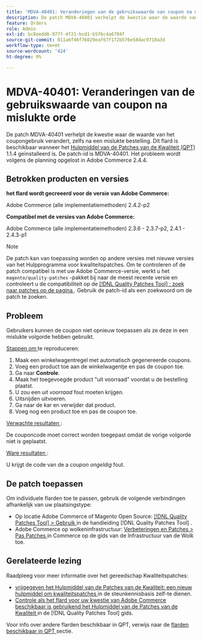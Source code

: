 ```yaml
---
title: 'MDVA-40401: Veranderingen van de gebruikswaarde van coupon na mislukte orde'
description: De patch MDVA-40401 verhelpt de kwestie waar de waarde van het coupongebruik verandert, zelfs na een mislukte bestelling. Deze patch is beschikbaar wanneer [Quality Patches Tool (QPT)] (https://experienceleague.adobe.com/en/docs/commerce-operations/tools/quality-patches-tool/quality-patches-tool-to-self-serve-quality-patches) 1.1.4 is geïnstalleerd. De patch-id is MDVA-40401. Het probleem wordt volgens de planning opgelost in Adobe Commerce 2.4.4.
feature: Orders
role: Admin
exl-id: bc8eedd6-977f-4f21-bcd1-b5f6c4a6704f
source-git-commit: 011a6f46f76029eaf67f172b576e58dac9710a3d
workflow-type: tm+mt
source-wordcount: '424'
ht-degree: 0%

---
```


# MDVA-40401: Veranderingen van de gebruikswaarde van coupon na mislukte orde

De patch MDVA-40401 verhelpt de kwestie waar de waarde van het coupongebruik verandert, zelfs na een mislukte bestelling. Dit flard is beschikbaar wanneer het [ Hulpmiddel van de Patches van de Kwaliteit (QPT) ](https://experienceleague.adobe.com/en/docs/commerce-operations/tools/quality-patches-tool/quality-patches-tool-to-self-serve-quality-patches) 1.1.4 geïnstalleerd is. De patch-id is MDVA-40401. Het probleem wordt volgens de planning opgelost in Adobe Commerce 2.4.4.

## Betrokken producten en versies

**het flard wordt gecreeerd voor de versie van Adobe Commerce:**

Adobe Commerce (alle implementatiemethoden) 2.4.2-p2

**Compatibel met de versies van Adobe Commerce:**

Adobe Commerce (alle implementatiemethoden) 2.3.6 - 2.3.7-p2, 2.4.1 - 2.4.3-p1

>[!NOTE]
>
>De patch kan van toepassing worden op andere versies met nieuwe versies van het Hulpprogramma voor kwaliteitspatches. Om te controleren of de patch compatibel is met uw Adobe Commerce-versie, werkt u het `magento/quality-patches` -pakket bij naar de meest recente versie en controleert u de compatibiliteit op de [[!DNL Quality Patches Tool] : zoek naar patches op de pagina ](https://experienceleague.adobe.com/en/docs/commerce-operations/tools/quality-patches-tool/quality-patches-tool-to-self-serve-quality-patches) . Gebruik de patch-id als een zoekwoord om de patch te zoeken.

## Probleem

Gebruikers kunnen de coupon niet opnieuw toepassen als ze deze in een mislukte volgorde hebben gebruikt.

<u> Stappen om </u> te reproduceren:

1. Maak een winkelwagentregel met automatisch gegenereerde coupons.
1. Voeg een product toe aan de winkelwagentje en pas de coupon toe.
1. Ga naar **Controle**.
1. Maak het toegevoegde product &quot;uit voorraad&quot; voordat u de bestelling plaatst.
1. U zou een *uit voorraad* fout moeten krijgen.
1. Uitsnijden uitvoeren.
1. Ga naar de kar en verwijder dat product.
1. Voeg nog een product toe en pas de coupon toe.

<u> Verwachte resultaten </u>:

De couponcode moet correct worden toegepast omdat de vorige volgorde niet is geplaatst.

<u> Ware resultaten </u>:

U krijgt de code van de a *coupon ongeldig* fout.

## De patch toepassen

Om individuele flarden toe te passen, gebruik de volgende verbindingen afhankelijk van uw plaatsingstype:

* Op locatie Adobe Commerce of Magento Open Source: [[!DNL Quality Patches Tool] > Gebruik ](/help/tools/quality-patches-tool/usage.md) in de handleiding [!DNL Quality Patches Tool] .
* Adobe Commerce op wolkeninfrastructuur: [ Verbeteringen en Patches > Pas Patches ](https://experienceleague.adobe.com/docs/commerce-cloud-service/user-guide/develop/upgrade/apply-patches.html) in Commerce op de gids van de Infrastructuur van de Wolk toe.

## Gerelateerde lezing

Raadpleeg voor meer informatie over het gereedschap Kwaliteitspatches:

* [ vrijgegeven het Hulpmiddel van de Patches van de Kwaliteit: een nieuw hulpmiddel om kwaliteitspatches ](https://experienceleague.adobe.com/en/docs/commerce-operations/tools/quality-patches-tool/quality-patches-tool-to-self-serve-quality-patches) in de steunkennisbasis zelf-te dienen.
* [ Controle als het flard voor uw kwestie van Adobe Commerce beschikbaar is gebruikend het Hulpmiddel van de Patches van de Kwaliteit ](/help/tools/quality-patches-tool/patches-available-in-qpt/check-patch-for-magento-issue-with-magento-quality-patches.md) in de [!DNL Quality Patches Tool] gids.

Voor info over andere flarden beschikbaar in QPT, verwijs naar de [ flarden beschikbaar in QPT ](https://experienceleague.adobe.com/tools/commerce-quality-patches/index.html) sectie.
